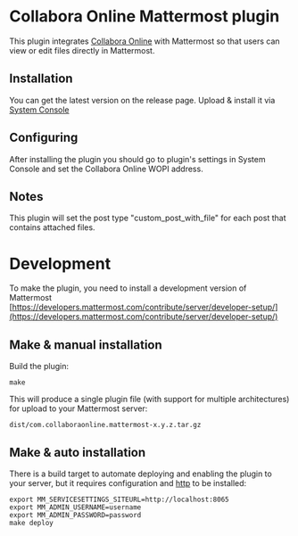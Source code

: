 # Collabora Online Mattermost plugin

This plugin integrates [Collabora Online](https://www.collaboraoffice.com/collabora-online/) with Mattermost so that users can view or edit files directly in Mattermost.

## Installation

You can get the latest version on the release page.
Upload & install it via [System Console](https://about.mattermost.com/default-plugin-uploads)


## Configuring

After installing the plugin you should go to plugin's settings in System Console and set the Collabora Online WOPI address.

## Notes

This plugin will set the post type "custom_post_with_file" for each post that contains attached files.

# Development

To make the plugin, you need to install a development version of Mattermost [https://developers.mattermost.com/contribute/server/developer-setup/](https://developers.mattermost.com/contribute/server/developer-setup/)

## Make & manual installation

Build the plugin:
```
make
```

This will produce a single plugin file (with support for multiple architectures) for upload to your Mattermost server:

```
dist/com.collaboraonline.mattermost-x.y.z.tar.gz
```

## Make & auto installation

There is a build target to automate deploying and enabling the plugin to your server, but it requires configuration and [http](https://httpie.org/) to be installed:
```
export MM_SERVICESETTINGS_SITEURL=http://localhost:8065
export MM_ADMIN_USERNAME=username
export MM_ADMIN_PASSWORD=password
make deploy
```


